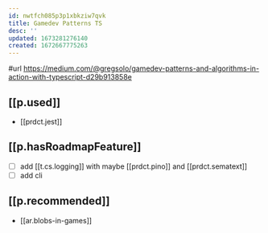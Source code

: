 ```yaml
---
id: nwtfch085p3p1xbkziw7qvk
title: Gamedev Patterns TS
desc: ''
updated: 1673281276140
created: 1672667775263
---
```


#url https://medium.com/@gregsolo/gamedev-patterns-and-algorithms-in-action-with-typescript-d29b913858e

## [[p.used]] 

- [[prdct.jest]]

## [[p.hasRoadmapFeature]]

- [ ] add [[t.cs.logging]] with maybe [[prdct.pino]] and [[prdct.sematext]]
- [ ] add cli

## [[p.recommended]]

- [[ar.blobs-in-games]]